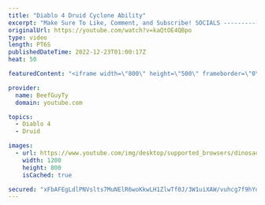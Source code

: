 ```yaml
---
title: "Diablo 4 Druid Cyclone Ability"
excerpt: "Make Sure To Like, Comment, and Subscribe! SOCIALS ---------------------------------------------- Join Our ..."
originalUrl: https://youtube.com/watch?v=kaQtOE4QBpo
type: video
length: PT6S
publishedDateTime: 2022-12-23T01:00:17Z
heat: 50

featuredContent: "<iframe width=\"800\" height=\"500\" frameborder=\"0\" src=\"https://www.youtube.com/embed/kaQtOE4QBpo\" allow=\"accelerometer; autoplay; encrypted-media; gyroscope; picture-in-picture\" allowfullscreen></iframe>"

provider:
  name: BeefGuyTy
  domain: youtube.com

topics:
  - Diablo 4
  - Druid

images:
  - url: https://www.youtube.com/img/desktop/supported_browsers/dinosaur.png
    width: 1200
    height: 800
    isCached: true

secured: "xFbAFEgLdlPNVslts7MuNElR6woKkwLH1ZlwTf0J/3W1uiXAW/vuhcg7f9hYqpRRMEu9t+Q3tYzzZeA0leAIUbnboQjWEWOHOy29UM4tat2AySQviUEAyvG0IG6YQfSmDxj2W5P/iWlsEG1HG1BqDFSqjBdntSo4o8SW0vYXipEFnXspE/N1eoXWVu/Y451PwlexZnCxaDjBdRVf5YRN0E+7vYE67uLRoMqvjokQWcusf/ODqemLbY5qEYenVa6fmLOU6pHxi21sCJ0zb/5lWgog5gl9BctyVcGVv+ZkUu+UXUML0AISijbd8sXTmZ/3qUYN5ytrdX4UlRmvK1QRK8kAghFuZPoAjr6KoEmFrppM8Iqk+ufKWJgipZMpVBEEUhLETZWGwl6+lcudvqiBOwm3HFS8SUTovUcqmEGNxws=;GEC3XXimL9GCiCs2mSA87g=="
---
```


